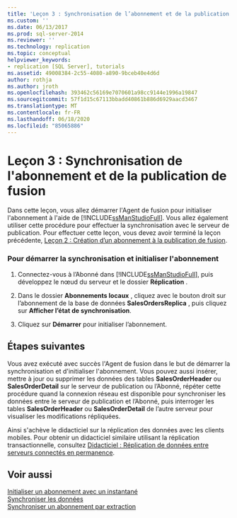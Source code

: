 ```yaml
---
title: 'Leçon 3 : Synchronisation de l’abonnement et de la publication de fusion | Microsoft Docs'
ms.custom: ''
ms.date: 06/13/2017
ms.prod: sql-server-2014
ms.reviewer: ''
ms.technology: replication
ms.topic: conceptual
helpviewer_keywords:
- replication [SQL Server], tutorials
ms.assetid: 49008384-2c55-4080-a890-9bceb40e4d6d
author: rothja
ms.author: jroth
ms.openlocfilehash: 393462c56169e7070601a98cc9144e1996a19847
ms.sourcegitcommit: 57f1d15c67113bbadd40861b886d6929aacd3467
ms.translationtype: MT
ms.contentlocale: fr-FR
ms.lasthandoff: 06/18/2020
ms.locfileid: "85065886"
---
```

# <a name="lesson-3-synchronizing-the-subscription-to-the-merge-publication"></a>Leçon 3 : Synchronisation de l'abonnement et de la publication de fusion
  Dans cette leçon, vous allez démarrer l'Agent de fusion pour initialiser l'abonnement à l'aide de [!INCLUDE[ssManStudioFull](../../includes/ssmanstudiofull-md.md)]. Vous allez également utiliser cette procédure pour effectuer la synchronisation avec le serveur de publication. Pour effectuer cette leçon, vous devez avoir terminé la leçon précédente, [Leçon 2 : Création d’un abonnement à la publication de fusion](lesson-2-creating-a-subscription-to-the-merge-publication.md).  
  
### <a name="to-start-synchronization-and-initialize-the-subscription"></a>Pour démarrer la synchronisation et initialiser l'abonnement  
  
1.  Connectez-vous à l’Abonné dans [!INCLUDE[ssManStudioFull](../../includes/ssmanstudiofull-md.md)], puis développez le nœud du serveur et le dossier **Réplication** .  
  
2.  Dans le dossier **Abonnements locaux** , cliquez avec le bouton droit sur l’abonnement de la base de données **SalesOrdersReplica** , puis cliquez sur **Afficher l’état de synchronisation**.  
  
3.  Cliquez sur **Démarrer** pour initialiser l’abonnement.  
  
## <a name="next-steps"></a>Étapes suivantes  
 Vous avez exécuté avec succès l'Agent de fusion dans le but de démarrer la synchronisation et d'initialiser l'abonnement. Vous pouvez aussi insérer, mettre à jour ou supprimer les données des tables **SalesOrderHeader** ou **SalesOrderDetail** sur le serveur de publication ou l’Abonné, répéter cette procédure quand la connexion réseau est disponible pour synchroniser les données entre le serveur de publication et l’Abonné, puis interroger les tables **SalesOrderHeader** ou **SalesOrderDetail** de l’autre serveur pour visualiser les modifications répliquées.  
  
 Ainsi s'achève le didacticiel sur la réplication des données avec les clients mobiles. Pour obtenir un didacticiel similaire utilisant la réplication transactionnelle, consultez [Didacticiel : Réplication de données entre serveurs connectés en permanence](tutorial-replicating-data-between-continuously-connected-servers.md).  
  
## <a name="see-also"></a>Voir aussi  
 [Initialiser un abonnement avec un instantané](initialize-a-subscription-with-a-snapshot.md)   
 [Synchroniser les données](synchronize-data.md)   
 [Synchroniser un abonnement par extraction](synchronize-a-pull-subscription.md)  
  
  
